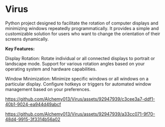 # Virus
Python project designed to facilitate the rotation of computer displays and minimizing windows repeatedly programmatically. It provides a simple and customizable solution for users who want to change the orientation of their screens dynamically.

**Key Features:**

Display Rotation:
Rotate individual or all connected displays to portrait or landscape mode.
Support for various rotation angles based on your operating system and hardware capabilities.

Window Minimization:
Minimize specific windows or all windows on a particular display.
Configure hotkeys or triggers for automated window management based on your preferences.


https://github.com/Alchemy013/Virus/assets/92947939/c3cee3a7-ddf1-40b1-9024-ea944d49abcf

https://github.com/Alchemy013/Virus/assets/92947939/a33cc071-9f70-48d4-9915-3f3314b56a02


